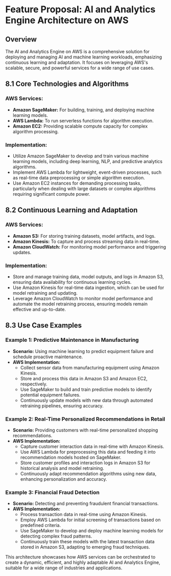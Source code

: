 
# Feature Proposal: AI and Analytics Engine Architecture on AWS

## Overview
The AI and Analytics Engine on AWS is a comprehensive solution for deploying and managing AI and machine learning workloads, emphasizing continuous learning and adaptation. It focuses on leveraging AWS's scalable, secure, and powerful services for a wide range of use cases.

## 8.1 Core Technologies and Algorithms

### AWS Services:
- **Amazon SageMaker:** For building, training, and deploying machine learning models.
- **AWS Lambda:** To run serverless functions for algorithm execution.
- **Amazon EC2:** Providing scalable compute capacity for complex algorithm processing.

### Implementation:
- Utilize Amazon SageMaker to develop and train various machine learning models, including deep learning, NLP, and predictive analytics algorithms.
- Implement AWS Lambda for lightweight, event-driven processes, such as real-time data preprocessing or simple algorithm execution.
- Use Amazon EC2 instances for demanding processing tasks, particularly when dealing with large datasets or complex algorithms requiring significant compute power.

## 8.2 Continuous Learning and Adaptation

### AWS Services:
- **Amazon S3:** For storing training datasets, model artifacts, and logs.
- **Amazon Kinesis:** To capture and process streaming data in real-time.
- **Amazon CloudWatch:** For monitoring model performance and triggering updates.

### Implementation:
- Store and manage training data, model outputs, and logs in Amazon S3, ensuring data availability for continuous learning cycles.
- Use Amazon Kinesis for real-time data ingestion, which can be used for model retraining and updating.
- Leverage Amazon CloudWatch to monitor model performance and automate the model retraining process, ensuring models remain effective and up-to-date.

## 8.3 Use Case Examples

### Example 1: Predictive Maintenance in Manufacturing
- **Scenario:** Using machine learning to predict equipment failure and schedule proactive maintenance.
- **AWS Implementation:**
  - Collect sensor data from manufacturing equipment using Amazon Kinesis.
  - Store and process this data in Amazon S3 and Amazon EC2, respectively.
  - Use SageMaker to build and train predictive models to identify potential equipment failures.
  - Continuously update models with new data through automated retraining pipelines, ensuring accuracy.

### Example 2: Real-Time Personalized Recommendations in Retail
- **Scenario:** Providing customers with real-time personalized shopping recommendations.
- **AWS Implementation:**
  - Capture customer interaction data in real-time with Amazon Kinesis.
  - Use AWS Lambda for preprocessing this data and feeding it into recommendation models hosted on SageMaker.
  - Store customer profiles and interaction logs in Amazon S3 for historical analysis and model retraining.
  - Continuously adapt recommendation algorithms using new data, enhancing personalization and accuracy.

### Example 3: Financial Fraud Detection
- **Scenario:** Detecting and preventing fraudulent financial transactions.
- **AWS Implementation:**
  - Process transaction data in real-time using Amazon Kinesis.
  - Employ AWS Lambda for initial screening of transactions based on predefined criteria.
  - Use SageMaker to develop and deploy machine learning models for detecting complex fraud patterns.
  - Continuously train these models with the latest transaction data stored in Amazon S3, adapting to emerging fraud techniques.

This architecture showcases how AWS services can be orchestrated to create a dynamic, efficient, and highly adaptable AI and Analytics Engine, suitable for a wide range of industries and applications.